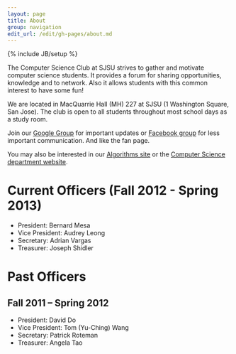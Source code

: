 ```yaml
---
layout: page
title: About
group: navigation
edit_url: /edit/gh-pages/about.md
---
```

{% include JB/setup %}

The Computer Science Club at SJSU strives to gather and motivate computer
science students. It provides a forum for sharing opportunities, knowledge and
to network. Also it allows students with this common interest to have some fun!

We are located in MacQuarrie Hall (MH) 227 at SJSU (1 Washington Square,
San Jose). The club is open to all students throughout most school days as a
study room.

Join our [Google Group](http://groups.google.com/group/sjsucsclub) for
important updates or
[Facebook group](http://www.facebook.com/home.php?sk=group_153710221335288&ap=1)
for less important communication. And like the fan page.

You may also be interested in our
[Algorithms site](http://topcoder.csclubsjsu.com/) or the
[Computer Science department website](http://cs.sjsu.edu/).

# Current Officers (Fall 2012 - Spring 2013)

* President: Bernard Mesa
* Vice President: Audrey Leong
* Secretary: Adrian Vargas
* Treasurer: Joseph Shidler

# Past Officers

## Fall 2011 – Spring 2012

* President: David Do
* Vice President: Tom (Yu-Ching) Wang
* Secretary: Patrick Roteman
* Treasurer: Angela Tao
